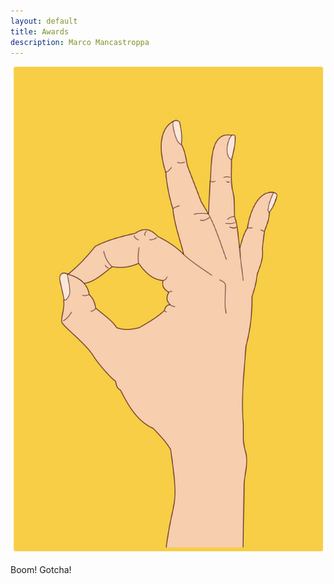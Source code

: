 ```yaml
---
layout: default
title: Awards
description: Marco Mancastroppa
---
```


![Me2](./pictures/me2.png)

Boom! Gotcha!
